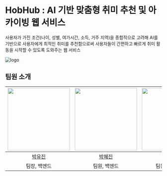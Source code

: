 # HobHub : AI 기반 맞춤형 취미 추천 및 아카이빙 웹 서비스
사용자가 가진 조건(나이, 성별, 여가시간, 소득, 거주 지역)을 종합적으로 고려해 AI를 기반으로 사용자에게 최적인 취미를 추천함으로써 사용자들이 간편하고 빠르게 취미 활동을 시작할 수 있도록 도와주는 웹 서비스

![logo](https://github.com/money-catcher/HobHub-Front/assets/109021332/3859f1d4-beb4-42fc-8081-9004cf2b0dd2)
## 팀원 소개
| <img src="https://avatars.githubusercontent.com/u/108976815?v=4" width="200px" /> | <img src="https://avatars.githubusercontent.com/u/104544503?v=4" width="200px" /> | <img src="https://avatars.githubusercontent.com/u/109021332?v=4" width="200px" />  |
| :------------------------------------------------------------------------------: | :-------------------------------------------------------------------------------: | :-------------------------------------------------------------------------------: |
|                      [박유진](https://github.com/jin171)                       |                        [박혜진](https://github.com/hyp00)                        |                     [최예빈](https://github.com/beenvyn)                      |       
|                   팀장, 백엔드                |                   팀원, 백엔드             |        팀원, 프론트엔드           |          
